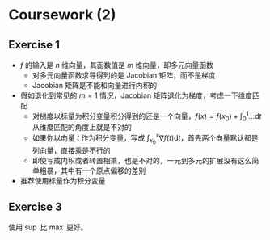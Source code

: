 # Coursework (2)

## Exercise 1

- $f$ 的输入是 $n$ 维向量，其函数值是 $m$ 维向量，即多元向量函数
    - 对多元向量函数求导得到的是 Jacobian 矩阵，而不是梯度
    - Jacobian 矩阵是不能和向量进行内积的
- 假如退化到常见的 $m=1$ 情况，Jacobian 矩阵退化为梯度，考虑一下维度匹配
    - 对梯度以标量为积分变量积分得到的还是一个向量，$f(x)=f(x_0)+\int_{0}^1...\mathrm dt$ 从维度匹配的角度上就是不对的
    - 如果你以向量 $t$ 作为积分变量，写成 $\int_{x_0}^x \nabla f(t) \mathrm dt$，首先两个向量默认都是列向量，直接乘是不行的
    - 即使写成内积或者转置相乘，也是不对的，一元到多元的扩展没有这么简单粗暴，其中有一个原点偏移的差别
- 推荐使用标量作为积分变量

## Exercise 3

使用 $\sup$ 比 $\max$ 更好。
